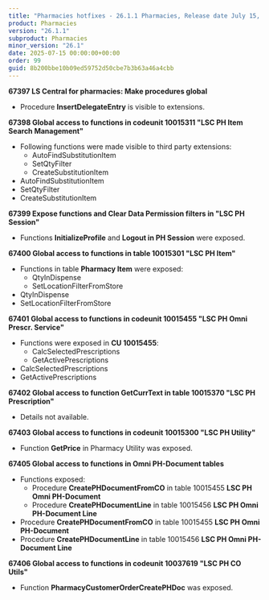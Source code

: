 ```yaml
---
title: "Pharmacies hotfixes - 26.1.1 Pharmacies, Release date July 15, 2025 - Hotfixes"
product: Pharmacies
version: "26.1.1"
subproduct: Pharmacies
minor_version: "26.1"
date: 2025-07-15 00:00:00+00:00
order: 99
guid: 8b200bbe10b09ed59752d50cbe7b3b63a46a4cbb
---
```


<strong>67397 LS Central for pharmacies: Make procedures global</strong>
<ul><li>Procedure <b>InsertDelegateEntry</b> is visible to extensions.</li></ul>
<strong>67398 Global access to functions in codeunit 10015311 "LSC PH Item Search Management"</strong>
<ul><li>Following functions were made visible to third party extensions:<ul><li>AutoFindSubstitutionItem</li><li>SetQtyFilter</li><li>CreateSubstitutionItem</li></ul></li>
<li>AutoFindSubstitutionItem</li>
<li>SetQtyFilter</li>
<li>CreateSubstitutionItem</li></ul>
<strong>67399 Expose functions and Clear Data Permission filters in "LSC PH Session"</strong>
<ul><li>Functions <b>InitializeProfile</b> and <b>Logout in PH Session</b> were exposed.</li></ul>
<strong>67400 Global access to functions in table 10015301 "LSC PH Item"</strong>
<ul><li>Functions in table <b>Pharmacy Item</b> were exposed:<ul><li>QtyInDispense</li><li>SetLocationFilterFromStore</li></ul></li>
<li>QtyInDispense</li>
<li>SetLocationFilterFromStore</li></ul>
<strong>67401 Global access to functions in codeunit 10015455 "LSC PH Omni Prescr. Service"</strong>
<ul><li>Functions were exposed in <b>CU 10015455</b>:<ul><li>CalcSelectedPrescriptions</li><li>GetActivePrescriptions</li></ul></li>
<li>CalcSelectedPrescriptions</li>
<li>GetActivePrescriptions</li></ul>
<strong>67402 Global access to function GetCurrText in table 10015370 "LSC PH Prescription"</strong>
<ul><li>Details not available.</li></ul>
<strong>67403 Global access to functions in codeunit 10015300 "LSC PH Utility"</strong>
<ul><li>Function <b>GetPrice</b> in Pharmacy Utility was exposed.</li></ul>
<strong>67405 Global access to functions in Omni PH-Document tables</strong>
<ul><li>Functions exposed:<ul><li>Procedure <b>CreatePHDocumentFromCO</b> in table 10015455 <b>LSC PH Omni PH-Document</b></li><li>Procedure <b>CreatePHDocumentLine</b> in  table 10015456 <b>LSC PH Omni PH-Document Line</b></li></ul></li>
<li>Procedure <b>CreatePHDocumentFromCO</b> in table 10015455 <b>LSC PH Omni PH-Document</b></li>
<li>Procedure <b>CreatePHDocumentLine</b> in  table 10015456 <b>LSC PH Omni PH-Document Line</b></li></ul>
<strong>67406 Global access to functions in codeunit 10037619 "LSC PH CO Utils"</strong>
<ul><li>Function <b>PharmacyCustomerOrderCreatePHDoc</b> was exposed.</li></ul>
